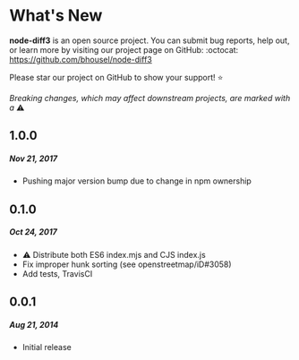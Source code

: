 # What's New

**node-diff3** is an open source project. You can submit bug reports, help out,
or learn more by visiting our project page on GitHub:  :octocat: https://github.com/bhousel/node-diff3

Please star our project on GitHub to show your support! :star:

_Breaking changes, which may affect downstream projects, are marked with a_ :warning:


## 1.0.0
##### Nov 21, 2017
* Pushing major version bump due to change in npm ownership

## 0.1.0
##### Oct 24, 2017
* :warning: Distribute both ES6 index.mjs and CJS index.js
* Fix improper hunk sorting (see openstreetmap/iD#3058)
* Add tests, TravisCI

## 0.0.1
##### Aug 21, 2014
* Initial release
